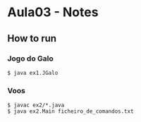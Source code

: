 # Aula03 - Notes

## How to run

### Jogo do Galo
```
$ java ex1.JGalo
```

### Voos
```
$ javac ex2/*.java
$ java ex2.Main ficheiro_de_comandos.txt
```

